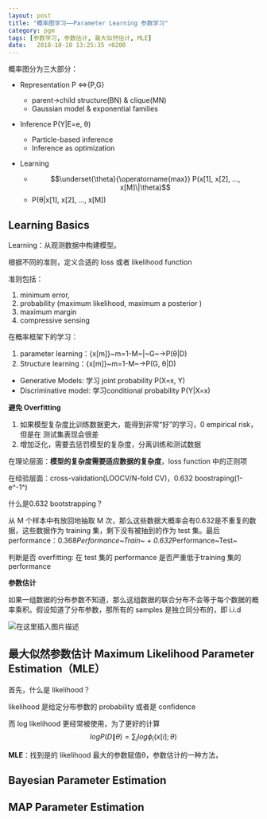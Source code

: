 ```yaml
---
layout: post
title: "概率图学习——Parameter Learning 参数学习"
category: pgm
tags: [参数学习, 参数估计, 最大似然估计, MLE]
date:   2018-10-10 13:25:35 +0200
---
```


概率图分为三大部分：
 - Representation	P <=>{P,G}
	
	 - parent→child structure(BN) & clique(MN)
	 - Gaussian model & exponential families
	 
 - Inference		P(Y\|E=e, θ)

	- Particle-based inference
	- Inference as optimization
	
 - Learning 
 
 	- $$\underset{\theta}{\operatorname{max}} P(x[1], x[2], ..., x[M]\|\theta)$$
 	- P(θ\|x[1], x[2], ..., x[M])

## Learning Basics

Learning：从观测数据中构建模型。

根据不同的准则，定义合适的 loss 或者 likelihood function

准则包括：

1. minimum error,
2. probability (maximum likelihood, maximum a posterior )
3. maximum margin
4. compressive sensing

在概率框架下的学习：

1. parameter learning：{x[m]}~m=1-M~\|~G~→P(θ\|D)
2. Structure learning：{x[m]}~m=1-M~→P(G, θ\|D)

- Generative Models: 学习 joint probability P(X=x, Y)
- Discriminative model: 学习conditional probability P(Y\|X=x)

**避免 Overfitting**
1. 如果模型复杂度比训练数据更大，能得到非常“好”的学习，0 empirical risk，但是在 测试集表现会很差
2. 增加泛化，需要去惩罚模型的复杂度，分离训练和测试数据

在理论层面：**模型的复杂度需要适应数据的复杂度**，loss function 中的正则项

在经验层面：cross-validation(LOOCV/N-fold CV)，0.632 boostraping(1-e^-1^)

什么是0.632 bootstrapping？

从 M 个样本中有放回地抽取 M 次，那么这些数据大概率会有0.632是不重复的数据，这些数据作为 training 集，剩下没有被抽到的作为 test 集。最后 performance：0.368*Performance~Train~ + 0.632*Performance~Test~

判断是否 overfitting: 在 test 集的 performance 是否严重低于training 集的 performance

**参数估计**

如果一组数据的分布参数不知道，那么这组数据的联合分布不会等于每个数据的概率乘积。假设知道了分布参数，那所有的 samples 是独立同分布的，即 i.i.d

![在这里插入图片描述](http://127.0.0.1:4000/assets/images/2018-10-10-parameter-learning/1.png)

## 最大似然参数估计 Maximum Likelihood Parameter Estimation（MLE）

首先，什么是 likelihood？

likelihood 是给定分布参数的 probability 或者是 confidence

而 log likelihood 更经常被使用，为了更好的计算$$log P(D\|\theta)=\sum_i log \phi_i(x[i];\theta)$$

**MLE**：找到是的 likelihood 最大的参数赋值θ，参数估计的一种方法，

## Bayesian Parameter Estimation

## MAP Parameter Estimation
